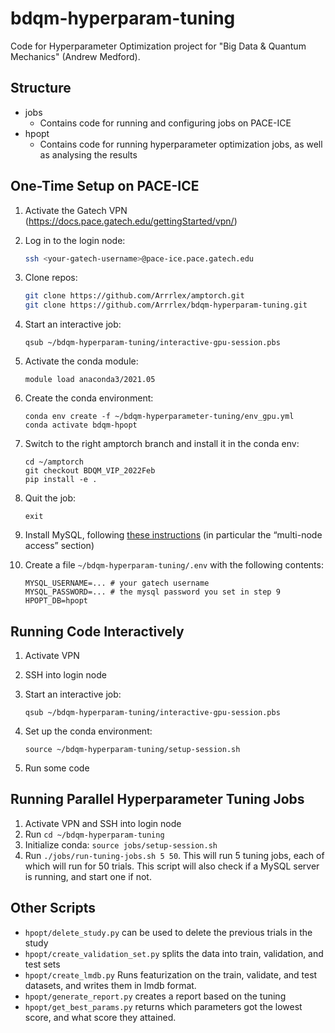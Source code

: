 # bdqm-hyperparam-tuning
Code for Hyperparameter Optimization project for "Big Data &amp; Quantum Mechanics" (Andrew Medford).

## Structure

- jobs
  - Contains code for running and configuring jobs on PACE-ICE
- hpopt
  - Contains code for running hyperparameter optimization jobs, as well as analysing the results

## One-Time Setup on PACE-ICE

1. Activate the Gatech VPN (https://docs.pace.gatech.edu/gettingStarted/vpn/) 
2. Log in to the login node:

    ```bash
    ssh <your-gatech-username>@pace-ice.pace.gatech.edu
    ```

3. Clone repos: 

    ```bash
    git clone https://github.com/Arrrlex/amptorch.git
    git clone https://github.com/Arrrlex/bdqm-hyperparam-tuning.git
    ```

4. Start an interactive job:

    ```
    qsub ~/bdqm-hyperparam-tuning/interactive-gpu-session.pbs
    ```

5. Activate the conda module:

    ```
    module load anaconda3/2021.05
    ```

6. Create the conda environment:

    ```
    conda env create -f ~/bdqm-hyperparameter-tuning/env_gpu.yml
    conda activate bdqm-hpopt
    ```

7. Switch to the right amptorch branch and install it in the conda env:

    ```
    cd ~/amptorch
    git checkout BDQM_VIP_2022Feb
    pip install -e .
    ```

8. Quit the job:

    ```
    exit
    ```

9. Install MySQL, following [these instructions](https://docs.pace.gatech.edu/software/mysql/) (in particular the “multi-node access” section)
10. Create a file `~/bdqm-hyperparam-tuning/.env` with the following contents:

    ```
    MYSQL_USERNAME=... # your gatech username
    MYSQL_PASSWORD=... # the mysql password you set in step 9
    HPOPT_DB=hpopt
    ```

## Running Code Interactively

1. Activate VPN
2. SSH into login node
3. Start an interactive job:

    ```
    qsub ~/bdqm-hyperparam-tuning/interactive-gpu-session.pbs
    ```

4. Set up the conda environment:

    ```
    source ~/bdqm-hyperparam-tuning/setup-session.sh
    ```

5. Run some code

## Running Parallel Hyperparameter Tuning Jobs

1. Activate VPN and SSH into login node
2. Run `cd ~/bdqm-hyperparam-tuning`
3. Initialize conda: `source jobs/setup-session.sh`
4. Run `./jobs/run-tuning-jobs.sh 5 50`. This will run 5 tuning jobs, each of which will run for 50 trials. This script will also check if a MySQL server is running, and start one if not.

## Other Scripts

- `hpopt/delete_study.py` can be used to delete the previous trials in the study
- `hpopt/create_validation_set.py` splits the data into train, validation, and test sets
- `hpopt/create_lmdb.py` Runs featurization on the train, validate, and test datasets, and writes them in lmdb format.
- `hpopt/generate_report.py` creates a report based on the tuning
- `hpopt/get_best_params.py` returns which parameters got the lowest score, and what score they attained.
